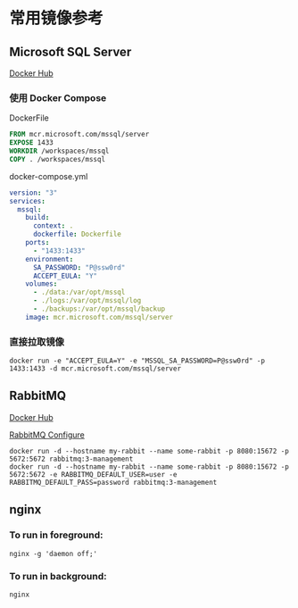 # 常用镜像参考

## Microsoft SQL Server

[Docker Hub](https://hub.docker.com/_/microsoft-mssql-server)

### 使用 Docker Compose

DockerFile

```dockerfile
FROM mcr.microsoft.com/mssql/server
EXPOSE 1433
WORKDIR /workspaces/mssql
COPY . /workspaces/mssql
```

docker-compose.yml

```yml
version: "3"
services:
  mssql:
    build:
      context: .
      dockerfile: Dockerfile
    ports:
      - "1433:1433"
    environment:
      SA_PASSWORD: "P@ssw0rd"
      ACCEPT_EULA: "Y"
    volumes:
      - ./data:/var/opt/mssql
      - ./logs:/var/opt/mssql/log
      - ./backups:/var/opt/mssql/backup
    image: mcr.microsoft.com/mssql/server
```

### 直接拉取镜像

```shell
docker run -e "ACCEPT_EULA=Y" -e "MSSQL_SA_PASSWORD=P@ssw0rd" -p 1433:1433 -d mcr.microsoft.com/mssql/server
```

## RabbitMQ

[Docker Hub](https://hub.docker.com/_/rabbitmq)

[RabbitMQ Configure](https://www.rabbitmq.com/configure.html)

```shell
docker run -d --hostname my-rabbit --name some-rabbit -p 8080:15672 -p 5672:5672 rabbitmq:3-management
docker run -d --hostname my-rabbit --name some-rabbit -p 8080:15672 -p 5672:5672 -e RABBITMQ_DEFAULT_USER=user -e RABBITMQ_DEFAULT_PASS=password rabbitmq:3-management
```

## nginx

### To run in foreground:

```shell
nginx -g 'daemon off;'
```

### To run in background:

```shell
nginx
```
